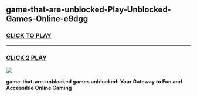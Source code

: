 
## game-that-are-unblocked-Play-Unblocked-Games-Online-e9dgg
<h3>
<a href="https://premium76.site?title=game-that-are-unblocked&ref=25A">CLICK TO PLAY</a></h3>
<hr>

<h3>
<a href="https://premium76.site?title=game-that-are-unblocked&ref=25A">CLICK 2 PLAY</a>
  
</h3>

<a href="https://premium76.site?title=game-that-are-unblocked&ref=25A"><img src="https://clearcache.store/games.png"></a>


**game-that-are-unblocked games unblocked: Your Gateway to Fun and Accessible Online Gaming**

